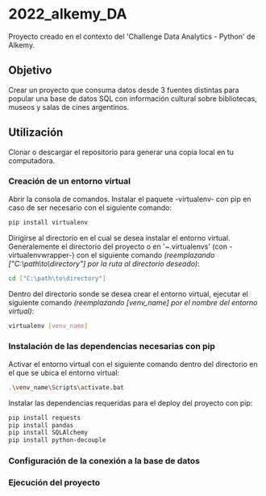 # 2022_alkemy_DA

Proyecto creado en el contexto del 'Challenge Data Analytics - Python' de Alkemy.

## Objetivo

Crear un proyecto que consuma datos desde 3 fuentes distintas para popular una base de datos SQL con información cultural sobre bibliotecas, museos y salas de cines argentinos.

## Utilización

Clonar o descargar el repositorio para generar una copia local en tu computadora.

### Creación de un entorno virtual

Abrir la consola de comandos. Instalar el paquete -virtualenv- con pip en caso de ser necesario con el siguiente comando:

```bash
pip install virtualenv
```

Dirigirse al directorio en el cual se desea instalar el entorno virtual. Generalemente el directorio del proyecto o en '~\.virtualenvs' (con -virtualenvwrapper-) con el siguiente comando *(reemplazando ["C:\path\to\directory"] por la ruta al directorio deseado)*:

```bash
cd ["C:\path\to\directory"]
```

Dentro del directorio sonde se desea crear el entorno virtual, ejecutar el siguiente comando *(reemplazando [venv_name] por el nombre del entorno virtual)*:

```bash
virtualenv [venv_name]
```

### Instalación de las dependencias necesarias con pip

Activar el entorno virtual con el siguiente comando dentro del directorio en el que se ubica el entorno virtual:

```bash
.\venv_name\Scripts\activate.bat
```

Instalar las dependencias requeridas para el deploy del proyecto con pip:

```bash
pip install requests
pip install pandas
pip install SQLAlchemy
pip install python-decouple
```

### Configuración de la conexión a la base de datos



### Ejecución del proyecto
